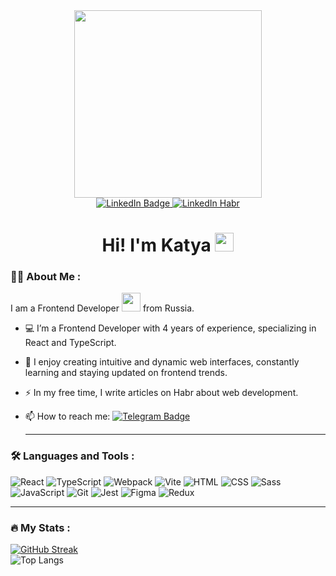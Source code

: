 <div id="header" align="center">
  <img src="https://i.giphy.com/media/v1.Y2lkPTc5MGI3NjExZXdpZDg2cWdqbDR6M3hydDQ1YzFkNTR5enVxcjBrcnd1cDMxcDhsMCZlcD12MV9pbnRlcm5hbF9naWZfYnlfaWQmY3Q9Zw/JIX9t2j0ZTN9S/giphy.gif" width="300"/>
</div>
<div id="badges" align="center">
  <a href="https://www.linkedin.com/in/katerina-siavris/">
    <img src="https://img.shields.io/badge/LinkedIn-blue?style=for-the-badge&logo=linkedin&logoColor=white" alt="LinkedIn Badge"/>
  </a>
  <a href="https://habr.com/ru/users/Troonsply/">
    <img src="https://img.shields.io/badge/Habr-blue?style=for-the-badge&logo=habr&logoColor=white" alt="LinkedIn Habr"/>
  </a>
</div>
<img src="https://komarev.com/ghpvc/?Troonsply&style=flat-square&color=blue" alt=""/>
<h1 align="center">
  Hi! I'm Katya
  <img src="https://media.giphy.com/media/hvRJCLFzcasrR4ia7z/giphy.gif" width="30px"/>
</h1>

### :woman_technologist: About Me :
I am a Frontend Developer <img src="https://media.giphy.com/media/WUlplcMpOCEmTGBtBW/giphy.gif" width="30"> from Russia.
- :computer: I’m a Frontend Developer with 4 years of experience, specializing in React and TypeScript.

- :seedling: I enjoy creating intuitive and dynamic web interfaces, constantly learning and staying updated on frontend trends.

- :zap: In my free time, I write articles on Habr about web development.

- :mailbox: How to reach me: [![Telegram Badge](https://img.shields.io/badge/-your-username-blue?style=flat&logo=Telegram&logoColor=white)](https://t.me/katyasiavris)

  ---

### :hammer_and_wrench: Languages and Tools :
![React](https://img.shields.io/badge/React-61DAFB?style=for-the-badge&logo=react&logoColor=black)
![TypeScript](https://img.shields.io/badge/TypeScript-007ACC?style=for-the-badge&logo=typescript&logoColor=white)
![Webpack](https://img.shields.io/badge/Webpack-8DD6F9?style=for-the-badge&logo=webpack&logoColor=black)
![Vite](https://img.shields.io/badge/Vite-646CFF?style=for-the-badge&logo=vite&logoColor=white)
![HTML](https://img.shields.io/badge/HTML5-E34F26?style=for-the-badge&logo=html5&logoColor=white)
![CSS](https://img.shields.io/badge/CSS3-1572B6?style=for-the-badge&logo=css3&logoColor=white)
![Sass](https://img.shields.io/badge/Sass-CC6699?style=for-the-badge&logo=sass&logoColor=white)
![JavaScript](https://img.shields.io/badge/JavaScript-F7DF1E?style=for-the-badge&logo=javascript&logoColor=black)
![Git](https://img.shields.io/badge/Git-F05032?style=for-the-badge&logo=git&logoColor=white)
![Jest](https://img.shields.io/badge/Jest-C21325?style=for-the-badge&logo=jest&logoColor=white)
![Figma](https://img.shields.io/badge/Figma-F24E1E?style=for-the-badge&logo=figma&logoColor=white)
![Redux](https://img.shields.io/badge/redux-%23593d88.svg?style=for-the-badge&logo=redux&logoColor=white)

---

### :fire: My Stats :
[![GitHub Streak](https://github-readme-streak-stats.herokuapp.com?user=Troonsply&theme=github-dark&mode=weekly&exclude_days=Sun%2CMon%2CTue%2CWed%2CThu%2CFri%2CSat)](https://git.io/streak-stats)</br>
![Top Langs](https://github-readme-stats.vercel.app/api/top-langs/?username=Troonsply&hide=javascript,html)
